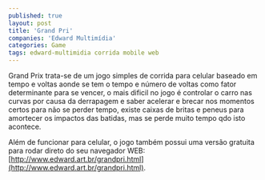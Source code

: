 ```yaml
---
published: true
layout: post
title: 'Grand Pri'
companies: 'Edward Multimídia'
categories: Game
tags: edward-multimidia corrida mobile web 
---
```

Grand Prix trata-se de um jogo simples de corrida para celular baseado em tempo e voltas aonde se tem o tempo e número de voltas como fator determinante para se vencer, o mais dificil no jogo é controlar o carro nas curvas por causa da derrapagem e saber acelerar e brecar nos momentos certos para não se perder tempo, existe caixas de britas e peneus para amortecer os impactos das batidas, mas se perde muito tempo qdo isto acontece.

Além de funcionar para celular, o jogo também possui uma versão gratuita para rodar direto do seu navegador WEB: [http://www.edward.art.br/grandpri.html](http://www.edward.art.br/grandpri.html).